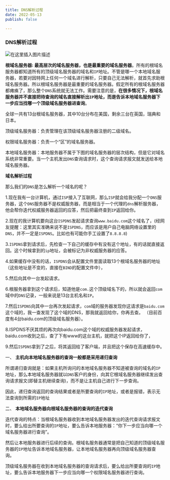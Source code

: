```yaml
---
title: DNS解析过程
date: 2022-05-13
publish: false

---
```


### DNS解析过程

![在这里插入图片描述](https://img-blog.csdnimg.cn/74cac88facd1489aaa7cc8ba0b1be5c6.png?x-oss-process=image/watermark,type_d3F5LXplbmhlaQ,shadow_50,text_Q1NETiBAbGVlZGNvZGVKb2huMDE=,size_19,color_FFFFFF,t_70,g_se,x_16)

**根域名服务器: 最高层次的域名服务器，也是最重要的域名服务器**。所有的根域名服务器都知道所有的顶级域名服务器的域名和`IP`地址。不管是哪一个本地域名服务器，若要对因特网上任何一个域名进行解析，只要自己无法解析，就首先求助根域名服务器。所以根域名服务器是最重要的域名服务器。假定所有的根域名服务器都瘫痪了，那么整个`DNS`系统就无法工作。需要注意的是，**在很多情况下，根域名服务器并不直接把待查询的域名直接解析出`IP`地址，而是告诉本地域名服务器下一步应当找哪一个顶级域名服务器进查询**。

全球一共有13台根域名服务器，其中10台分布在美国，剩余三台在英国，瑞典和日本。

顶级域名服务器：负责管理在该顶级域名服务器注册的二级域名。

权限域名服务器：负责一个“区”的域名服务器。

本地域名服务器：本地服务器不属于下图的域名服务器的层次结构，但是它对域名系统非常重要。当一个主机发出`DNS`查询请求时，这个查询请求报文就发送给本地域名服务器。

**域名解析过程**

那么我们的`DNS`是怎么解析一个域名的呢？

1.现在我有一台计算机，通过`ISP`接入了互联网，那么`ISP`就会给我分配一个`DNS`服务器，这个`DNS`服务器不是权威服务器，而是相当于一个代理的`dns`解析服务器，他会帮你迭代权威服务器返回的应答，然后把最终查到`IP`返回给你。

2.现在的我计算机要向这台`ISPDNS`发起请求查询`www.baidu.com`这个域名了，(经网友提醒：这里其实准确来说不是`ISPDNS`，而应该是用户自己电脑网络设置里的`DNS`，并不一定是`ISPDNS`。比如也有可能你手工设置了`8.8.8.8`)

3.`ISPDNS`拿到请求后，先检查一下自己的缓存中有没有这个地址，有的话就直接返回。这个时候拿到的`ip`地址，会被标记为非权威服务器的应答。

4.如果缓存中没有的话，`ISPDNS`会从配置文件里面读取13个根域名服务器的地址（这些地址是不变的，直接在`BIND`的配置文件中），

5.然后向其中一台发起请求。

6.根服务器拿到这个请求后，知道他是`com.`这个顶级域名下的，所以就会返回`com`域中的`DNS`记录，一般来说是13台主机名和`IP`。

7.然后`ISPDNS`向其中一台再次发起请求，`com`域的服务器发现你这请求是`baidu.com`这个域的，我一查发现了这个域的DNS，那我就返回给你，你再去查。
（目前百度有4台baidu.com的顶级域名服务器）。

8.ISPDNS不厌其烦的再次向baidu.com这个域的权威服务器发起请求，baidu.com收到之后，查了下有www的这台主机，就把这个IP返回给你了，


9.然后`ISPDNS`拿到了之后，将其返回给了客户端，并且把这个保存在高速缓存中。

一、 **主机向本地域名服务器的查询一般都是采用递归查询**

所谓递归查询就是：如果主机所询问的本地域名服务器不知道被查询的域名的`IP`地址，那么本地域名服务器就以`DNS`客户的身份，向其它根域名服务器继续发出查询请求报文(即替主机继续查询)，而不是让主机自己进行下一步查询。

因此，递归查询返回的查询结果或者是所要查询的`IP`地址，或者是报错，表示无法查询到所需的`IP`地址

二、 **本地域名服务器向根域名服务器的查询的迭代查询**

迭代查询的特点：当根域名服务器收到本地域名服务器发出的迭代查询请求报文时，要么给出所要查询的`IP`地址，要么告诉本地服务器：“你下一步应当向哪一个域名服务器进行查询”。

然后让本地服务器进行后续的查询。根域名服务器通常是把自己知道的顶级域名服务器的`IP`地址告诉本地域名服务器，让本地域名服务器再向顶级域名服务器查询。

顶级域名服务器在收到本地域名服务器的查询请求后，要么给出所要查询的`IP`地址，要么告诉本地服务器下一步应当向哪一个权限域名服务器进行查询。


